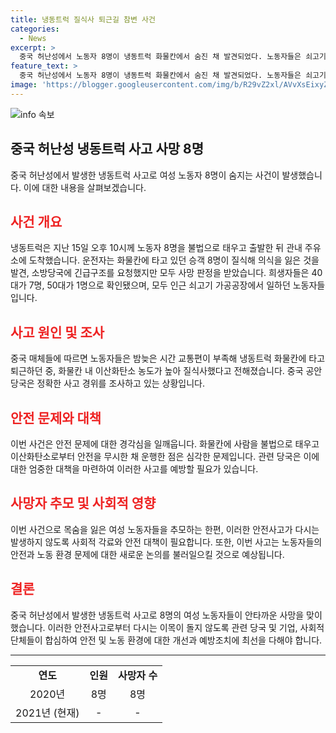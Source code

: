 ```yaml
---
title: 냉동트럭 질식사 퇴근길 참변 사건
categories:
  - News
excerpt: >
  중국 허난성에서 노동자 8명이 냉동트럭 화물칸에서 숨진 채 발견되었다. 노동자들은 쇠고기 가공공장에서 근무하고 퇴근 중 냉동트럭을 이용했으나, 화물칸 내 이산화탄소 농도가 높아 질식사한 것으로 파악되었다. 소방당국에 의해 발견된 노동자들은 모두 40대와 50대로, 사고 경위는 공안당국에 의해 조사 중이다. 이로 인해 중국 내에서 사회적 공효이 일고 있으며, 노동자 안전 및 교통규제에 대한 논의가 예상된다. (출처: 중국 바이두 캡처)
feature_text: >
  중국 허난성에서 노동자 8명이 냉동트럭 화물칸에서 숨진 채 발견되었다. 노동자들은 쇠고기 가공공장에서 근무하고 퇴근 중 냉동트럭을 이용했으나, 화물칸 내 이산화탄소 농도가 높아 질식사한 것으로 파악되었다. 소방당국에 의해 발견된 노동자들은 모두 40대와 50대로, 사고 경위는 공안당국에 의해 조사 중이다. 이로 인해 중국 내에서 사회적 공효이 일고 있으며, 노동자 안전 및 교통규제에 대한 논의가 예상된다. (출처: 중국 바이두 캡처)
image: 'https://blogger.googleusercontent.com/img/b/R29vZ2xl/AVvXsEixyZcFfHzMRdzZMjFBmAUKJYCLCGyLL1o632UiGVXcaFdKo_bkvkuCioo0uUKlGfBVcT3P84aROyZIXSBEx3Aw5nCQ3pTgDom1WDC4m8eifvWiAmWEEVb4x6G_l8C0QH225ldMjyaFvpxGEBGNO37VmDTDMHGhJPq73UglMfDca1-0aw/s1600/blogspot.png'
---
```


<p><img src="https://blogger.googleusercontent.com/img/b/R29vZ2xl/AVvXsEixyZcFfHzMRdzZMjFBmAUKJYCLCGyLL1o632UiGVXcaFdKo_bkvkuCioo0uUKlGfBVcT3P84aROyZIXSBEx3Aw5nCQ3pTgDom1WDC4m8eifvWiAmWEEVb4x6G_l8C0QH225ldMjyaFvpxGEBGNO37VmDTDMHGhJPq73UglMfDca1-0aw/s1600/blogspot.png" alt="info 속보" /></p>

<h2 data-ke-size="size26">중국 허난성 냉동트럭 사고 사망 8명</h2>

<p data-ke-size="size16">중국 허난성에서 발생한 냉동트럭 사고로 여성 노동자 8명이 숨지는 사건이 발생했습니다. 이에 대한 내용을 살펴보겠습니다.</p>

<h2><b><span style="color: #ee2323;">사건 개요</span></b></h2>

<p data-ke-size="size16">냉동트럭은 지난 15일 오후 10시께 노동자 8명을 불법으로 태우고 출발한 뒤 관내 주유소에 도착했습니다. 운전자는 화물칸에 타고 있던 승객 8명이 질식해 의식을 잃은 것을 발견, 소방당국에 긴급구조를 요청했지만 모두 사망 판정을 받았습니다. 희생자들은 40대가 7명, 50대가 1명으로 확인됐으며, 모두 인근 쇠고기 가공공장에서 일하던 노동자들입니다.</p>

<h2><b><span style="color: #ee2323;">사고 원인 및 조사</span></b></h2>

<p data-ke-size="size16">중국 매체들에 따르면 노동자들은 밤늦은 시간 교통편이 부족해 냉동트럭 화물칸에 타고 퇴근하던 중, 화물칸 내 이산화탄소 농도가 높아 질식사했다고 전해졌습니다. 중국 공안당국은 정확한 사고 경위를 조사하고 있는 상황입니다.</p>

<h2><b><span style="color: #ee2323;">안전 문제와 대책</span></b></h2>

<p data-ke-size="size16">이번 사건은 안전 문제에 대한 경각심을 일깨웁니다. 화물칸에 사람을 불법으로 태우고 이산화탄소로부터 안전을 무시한 채 운행한 점은 심각한 문제입니다. 관련 당국은 이에 대한 엄중한 대책을 마련하여 이러한 사고를 예방할 필요가 있습니다.</p>

<h2><b><span style="color: #ee2323;">사망자 추모 및 사회적 영향</span></b></h2>

<p data-ke-size="size16">이번 사건으로 목숨을 잃은 여성 노동자들을 추모하는 한편, 이러한 안전사고가 다시는 발생하지 않도록 사회적 각료와 안전 대책이 필요합니다. 또한, 이번 사고는 노동자들의 안전과 노동 환경 문제에 대한 새로운 논의를 불러일으킬 것으로 예상됩니다.</p>

<h2><b><span style="color: #ee2323;">결론</span></b></h2>

<p data-ke-size="size16">중국 허난성에서 발생한 냉동트럭 사고로 8명의 여성 노동자들이 안타까운 사망을 맞이했습니다. 이러한 안전사고로부터 다시는 이목이 돌지 않도록 관련 당국 및 기업, 사회적 단체들이 합심하여 안전 및 노동 환경에 대한 개선과 예방조치에 최선을 다해야 합니다.</p>

<hr>

<table>
<tbody>
<tr>
<td style="text-align: center; height; 17px;"><b>연도</b></td>
<td style="text-align: center; height; 17px;"><b>인원</b></td>
<td style="text-align: center; height; 17px;"><b>사망자 수</b></td>
</tr>
<tr>
<td style="text-align: center; height: 17px;">2020년</td>
<td style="text-align: center; height: 17px;">8명</td>
<td style="text-align: center; height: 17px;">8명</td>
</tr>
<tr>
<td style="text-align: center; height: 17px;">2021년 (현재)</td>
<td style="text-align: center; height: 17px;">-</td>
<td style="text-align: center; height: 17px;">-</td>
</tr>
</tbody>
</table>

<p data-ke-size="size16">&nbsp;</p>

